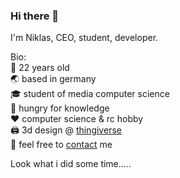 ### Hi there 👋

I'm Niklas, CEO, student, developer.<br/>

Bio:<br/>
🧑 22 years old<br/>
🌏 based in germany<br/>
🎓 student of media computer science<br/>
🍴 hungry for knowledge<br/>
❤️ computer science & rc hobby<br/>
🖨️ 3d design @ [thingiverse](https://www.thingiverse.com/niklas_voigt/)  
📩 feel free to [contact](mailto:niklas.voigt@hotmail.com) me



Look what i did some time.....
